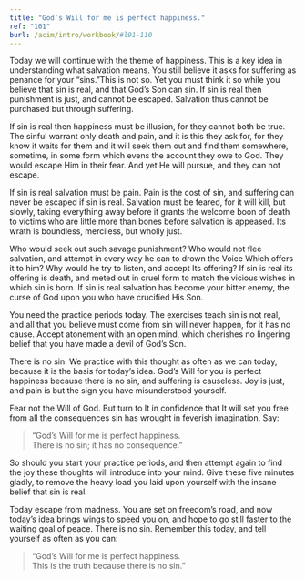 ```yaml
---
title: "God’s Will for me is perfect happiness."
ref: "101"
burl: /acim/intro/workbook/#l91-110
---
```


Today we will continue with the theme of happiness. This is a key idea
in understanding what salvation means. You still believe it asks for
suffering as penance for your “sins.”This is not so. Yet you must think
it so while you believe that sin is real, and that God’s Son can sin. If
sin is real then punishment is just, and cannot be escaped. Salvation
thus cannot be purchased but through suffering.

If sin is real then happiness must be illusion, for they cannot both be
true. The sinful warrant only death and pain, and it is this they ask
for, for they know it waits for them and it will seek them out and find
them somewhere, sometime, in some form which evens the account they owe
to God. They would escape Him in their fear. And yet He will pursue, and
they can not escape.

If sin is real salvation must be pain. Pain is the cost of sin, and
suffering can never be escaped if sin is real. Salvation must be feared,
for it will kill, but slowly, taking everything away before it grants
the welcome boon of death to victims who are little more than bones
before salvation is appeased. Its wrath is boundless, merciless, but
wholly just.

Who would seek out such savage punishment? Who would not flee salvation,
and attempt in every way he can to drown the Voice Which offers it to
him? Why would he try to listen, and accept Its offering? If sin is real
its offering is death, and meted out in cruel form to match the vicious
wishes in which sin is born. If sin is real salvation has become your
bitter enemy, the curse of God upon you who have crucified His Son.

You need the practice periods today. The exercises teach sin is not
real, and all that you believe must come from sin will never happen, for
it has no cause. Accept atonement with an open mind, which cherishes no
lingering belief that you have made a devil of God’s Son.

There is no sin. We practice with this thought as often as we can today,
because it is the basis for today’s idea. God’s Will for you is perfect
happiness because there is no sin, and suffering is causeless.
Joy is just, and pain is but the sign you have misunderstood yourself.

Fear not the Will of God. But turn to It in confidence that It will set
you free from all the consequences sin has wrought in
feverish imagination. Say:

> “God’s Will for me is perfect happiness.<br/>
> There is no sin; it has no consequence.”

So should you start your practice periods, and then attempt again to
find the joy these thoughts will introduce into your mind. Give these
five minutes gladly, to remove the heavy load you laid upon yourself
with the insane belief that sin is real.

Today escape from madness. You are set on freedom’s road, and now today’s
idea brings wings to speed you on, and hope to go still faster to the
waiting goal of peace. There is no sin. Remember this today, and tell
yourself as often as you can:

> “God’s Will for me is perfect happiness.<br/>
> This is the truth because there is no sin.”

